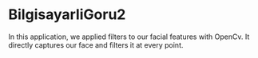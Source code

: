 # BilgisayarliGoru2
 In this application, we applied filters to our facial features with OpenCv.  It directly captures our face and filters it at every point.
